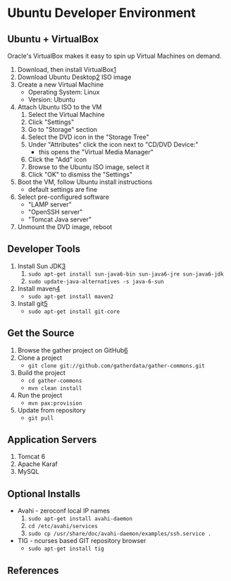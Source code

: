 Ubuntu Developer Environment
============================


## Ubuntu + VirtualBox

Oracle's VirtualBox makes it easy to spin up Virtual Machines on demand.

1. Download, then install VirtualBox[1]
2. Download Ubuntu Desktop[2] ISO image
3. Create a new Virtual Machine
   * Operating System: Linux
   * Version: Ubuntu
4. Attach Ubuntu ISO to the VM
   1. Select the Virtual Machine
   2. Click "Settings"
   3. Go to "Storage" section
   4. Select the DVD icon in the "Storage Tree"
   5. Under "Attributes" click the icon next to "CD/DVD Device:"
      * this opens the "Virtual Media Manager"
   6. Click the "Add" icon
   7. Browse to the Ubuntu ISO image, select it
   8. Click "OK" to dismiss the "Settings"
5. Boot the VM, follow Ubuntu install instructions
   * default settings are fine
6. Select pre-configured software
   * "LAMP server"
   * "OpenSSH server"
   * "Tomcat Java server"
7. Unmount the DVD image, reboot

## Developer Tools

1. Install Sun JDK[3]
   1. `sudo apt-get install sun-java6-bin sun-java6-jre sun-java6-jdk`
   2. `sudo update-java-alternatives -s java-6-sun`
2. Install maven[4]
   * `sudo apt-get install maven2`
3. Install git[5]
   * `sudo apt-get install git-core`

## Get the Source

1. Browse the gather project on GitHub[6]
2. Clone a project
   * `git clone git://github.com/gatherdata/gather-commons.git`
3. Build the project
   * `cd gather-commons`
   * `mvn clean install`
4. Run the project
   * `mvn pax:provision`
5. Update from repository
   * `git pull`

## Application Servers

1. Tomcat 6
2. Apache Karaf
3. MySQL


## Optional Installs

* Avahi - zeroconf local IP names
  1. `sudo apt-get install avahi-daemon`
  2. `cd /etc/avahi/services`
  3. `sudo cp /usr/share/doc/avahi-daemon/examples/ssh.service .`
* TIG - ncurses based GIT repository browser
  * `sudo apt-get install tig`


## References

 [1]: http://www.virtualbox.org/ "VirtualBox"
 [2]: http://www.ubuntu.com/GetUbuntu/download "Ubuntu Desktop Download"
 [3]: http://java.sun.com/javase/downloads/index.jsp "Sun JDK"
 [4]: http://maven.apache.org/ "Apache Maven"
 [5]: http://git-scm.com/ "Git SCM"
 [6]: https://github.com/ "GitHub"


